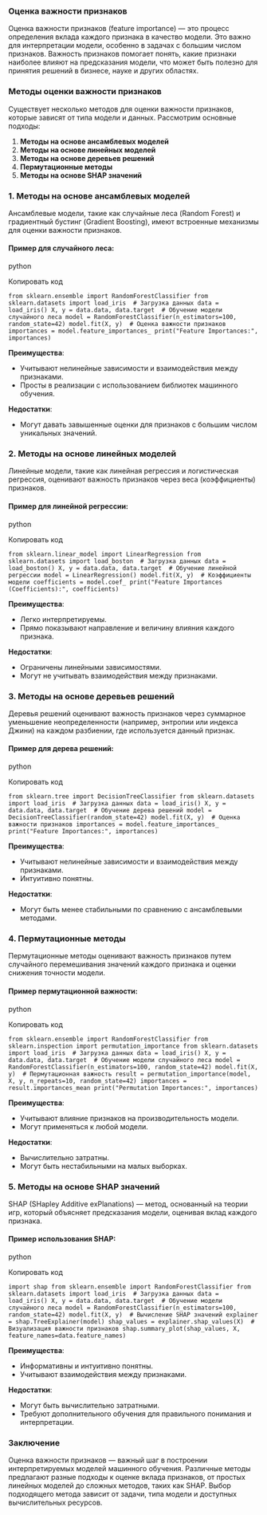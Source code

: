 ### Оценка важности признаков

Оценка важности признаков (feature importance) — это процесс определения вклада каждого признака в качество модели. Это важно для интерпретации модели, особенно в задачах с большим числом признаков. Важность признаков помогает понять, какие признаки наиболее влияют на предсказания модели, что может быть полезно для принятия решений в бизнесе, науке и других областях.

### Методы оценки важности признаков

Существует несколько методов для оценки важности признаков, которые зависят от типа модели и данных. Рассмотрим основные подходы:

1. **Методы на основе ансамблевых моделей**
2. **Методы на основе линейных моделей**
3. **Методы на основе деревьев решений**
4. **Пермутационные методы**
5. **Методы на основе SHAP значений**

### 1. Методы на основе ансамблевых моделей

Ансамблевые модели, такие как случайные леса (Random Forest) и градиентный бустинг (Gradient Boosting), имеют встроенные механизмы для оценки важности признаков.

#### Пример для случайного леса:

python

Копировать код

`from sklearn.ensemble import RandomForestClassifier from sklearn.datasets import load_iris  # Загрузка данных data = load_iris() X, y = data.data, data.target  # Обучение модели случайного леса model = RandomForestClassifier(n_estimators=100, random_state=42) model.fit(X, y)  # Оценка важности признаков importances = model.feature_importances_ print("Feature Importances:", importances)`

**Преимущества**:

- Учитывают нелинейные зависимости и взаимодействия между признаками.
- Просты в реализации с использованием библиотек машинного обучения.

**Недостатки**:

- Могут давать завышенные оценки для признаков с большим числом уникальных значений.

### 2. Методы на основе линейных моделей

Линейные модели, такие как линейная регрессия и логистическая регрессия, оценивают важность признаков через веса (коэффициенты) признаков.

#### Пример для линейной регрессии:

python

Копировать код

`from sklearn.linear_model import LinearRegression from sklearn.datasets import load_boston  # Загрузка данных data = load_boston() X, y = data.data, data.target  # Обучение линейной регрессии model = LinearRegression() model.fit(X, y)  # Коэффициенты модели coefficients = model.coef_ print("Feature Importances (Coefficients):", coefficients)`

**Преимущества**:

- Легко интерпретируемы.
- Прямо показывают направление и величину влияния каждого признака.

**Недостатки**:

- Ограничены линейными зависимостями.
- Могут не учитывать взаимодействия между признаками.

### 3. Методы на основе деревьев решений

Деревья решений оценивают важность признаков через суммарное уменьшение неопределенности (например, энтропии или индекса Джини) на каждом разбиении, где используется данный признак.

#### Пример для дерева решений:

python

Копировать код

`from sklearn.tree import DecisionTreeClassifier from sklearn.datasets import load_iris  # Загрузка данных data = load_iris() X, y = data.data, data.target  # Обучение дерева решений model = DecisionTreeClassifier(random_state=42) model.fit(X, y)  # Оценка важности признаков importances = model.feature_importances_ print("Feature Importances:", importances)`

**Преимущества**:

- Учитывают нелинейные зависимости и взаимодействия между признаками.
- Интуитивно понятны.

**Недостатки**:

- Могут быть менее стабильными по сравнению с ансамблевыми методами.

### 4. Пермутационные методы

Пермутационные методы оценивают важность признаков путем случайного перемешивания значений каждого признака и оценки снижения точности модели.

#### Пример пермутационной важности:

python

Копировать код

`from sklearn.ensemble import RandomForestClassifier from sklearn.inspection import permutation_importance from sklearn.datasets import load_iris  # Загрузка данных data = load_iris() X, y = data.data, data.target  # Обучение модели случайного леса model = RandomForestClassifier(n_estimators=100, random_state=42) model.fit(X, y)  # Пермутационная важность result = permutation_importance(model, X, y, n_repeats=10, random_state=42) importances = result.importances_mean print("Permutation Importances:", importances)`

**Преимущества**:

- Учитывают влияние признаков на производительность модели.
- Могут применяться к любой модели.

**Недостатки**:

- Вычислительно затратны.
- Могут быть нестабильными на малых выборках.

### 5. Методы на основе SHAP значений

SHAP (SHapley Additive exPlanations) — метод, основанный на теории игр, который объясняет предсказания модели, оценивая вклад каждого признака.

#### Пример использования SHAP:

python

Копировать код

`import shap from sklearn.ensemble import RandomForestClassifier from sklearn.datasets import load_iris  # Загрузка данных data = load_iris() X, y = data.data, data.target  # Обучение модели случайного леса model = RandomForestClassifier(n_estimators=100, random_state=42) model.fit(X, y)  # Вычисление SHAP значений explainer = shap.TreeExplainer(model) shap_values = explainer.shap_values(X)  # Визуализация важности признаков shap.summary_plot(shap_values, X, feature_names=data.feature_names)`

**Преимущества**:

- Информативны и интуитивно понятны.
- Учитывают взаимодействия между признаками.

**Недостатки**:

- Могут быть вычислительно затратными.
- Требуют дополнительного обучения для правильного понимания и интерпретации.

### Заключение

Оценка важности признаков — важный шаг в построении интерпретируемых моделей машинного обучения. Различные методы предлагают разные подходы к оценке вклада признаков, от простых линейных моделей до сложных методов, таких как SHAP. Выбор подходящего метода зависит от задачи, типа модели и доступных вычислительных ресурсов.

